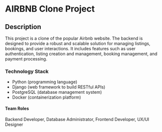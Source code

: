 # AIRBNB Clone Project

## Description

This project is a clone of the popular Airbnb website. The backend is designed to provide a robust and scalable solution for managing listings, bookings, and user interactions. It includes features such as user authentication, listing creation and management, booking management, and payment processing.

### Technology Stack

- Python (programming language)
- Django (web framework to build RESTful APIs)
- PostgreSQL (database management system)
- Docker (containerization platform)

#### Team Roles

Backend Developer, Database Administrator, Frontend Developer, UX/UI Designer
